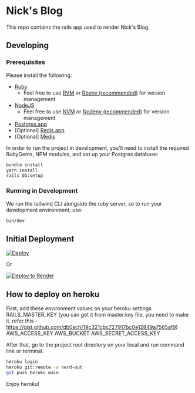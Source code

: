 # Nick's Blog

This repo contains the rails app used to render Nick's Blog.

## Developing
### Prerequisites
Please install the following:
- [Ruby](https://www.ruby-lang.org/en/downloads/)
  - Feel free to use [RVM](https://rvm.io/) or [Rbenv (recommended)](https://github.com/rbenv/rbenv) for version management
- [NodeJS](https://nodejs.org/en/)
  - Feel free to use [NVM](https://github.com/creationix/nvm) or [Nodenv (recommended)](https://github.com/nodenv/nodenv) for version management
- [Postgres.app](https://postgresapp.com/)
- [Optional] [Redis.app](https://jpadilla.github.io/redisapp/)
- [Optional] [Medis](http://getmedis.com/)

In order to run the project in development, you'll need to install the
required RubyGems, NPM modules, and set up your Postgres database:

```bash
bundle install
yarn install
rails db:setup
```

### Running in Development

We run the tailwind CLI alongside the ruby server, so to run your development environment, use:
```bash
bin/dev
```

## Initial Deployment

[![Deploy](https://www.herokucdn.com/deploy/button.svg)](https://heroku.com/deploy?template=https://github.com/jarydkrish/nicks-blog)

Or

[![Deploy to Render](https://render.com/images/deploy-to-render-button.svg)](https://render.com/deploy?repo=https://github.com/jarydkrish/nicks-blog)

## How to deploy on heroku

First, add these environment values on your heroku settings
RAILS_MASTER_KEY (you can get it from master.key file, you need to make it. refer this - https://gist.github.com/db0sch/19c321cbc727917bc0e12849a7565af9)
AWS_ACCESS_KEY
AWS_BUCKET
AWS_SECRET_ACCESS_KEY

After that, go to the project root directory on your local and run command line or terminal.

```bash
heroku login
heroku git:remote -a nerd-out
git push heroku main
```

Enjoy heroku!